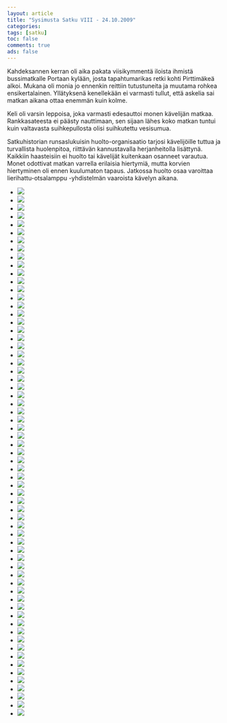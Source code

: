 ```yaml
---
layout: article 
title: "Sysimusta Satku VIII - 24.10.2009" 
categories: 
tags: [satku]
toc: false 
comments: true 
ads: false 
---
```


Kahdeksannen kerran oli aika pakata viisikymmentä iloista ihmistä
bussimatkalle Portaan kylään, josta tapahtumarikas retki kohti
Pirttimäkeä alkoi. Mukana oli monia jo ennenkin reittiin tutustuneita ja
muutama rohkea ensikertalainen. Yllätyksenä kenellekään ei varmasti
tullut, että askelia sai matkan aikana ottaa enemmän kuin kolme.

Keli oli varsin leppoisa, joka varmasti edesauttoi monen kävelijän
matkaa. Rankkasateesta ei päästy nauttimaan, sen sijaan lähes koko
matkan tuntui kuin valtavasta suihkepullosta olisi suihkutettu
vesisumua. 

Satkuhistorian runsaslukuisin huolto-organisaatio tarjosi kävelijöille
tuttua ja turvallista huolenpitoa, riittävän kannustavalla
herjanheitolla lisättynä. Kaikkiin haasteisiin ei huolto tai kävelijät
kuitenkaan osanneet varautua. Monet odottivat matkan varrella erilaisia
hiertymiä, mutta korvien hiertyminen oli ennen kuulumaton tapaus.
Jatkossa huolto osaa varoittaa lierihattu-otsalamppu -yhdistelmän
vaaroista kävelyn aikana.

<div class="th-grid image-gallery" markdown="1">

-   [![](/images/sysimusta-satku-8/Thumbnails/satku_8%20001.jpg)](/images/sysimusta-satku-8/satku_8%20001.jpg)
-   [![](/images/sysimusta-satku-8/Thumbnails/satku_8%20010.jpg)](/images/sysimusta-satku-8/satku_8%20010.jpg)
-   [![](/images/sysimusta-satku-8/Thumbnails/satku_8%20013.jpg)](/images/sysimusta-satku-8/satku_8%20013.jpg)
-   [![](/images/sysimusta-satku-8/Thumbnails/satku_8%20016.jpg)](/images/sysimusta-satku-8/satku_8%20016.jpg)
-   [![](/images/sysimusta-satku-8/Thumbnails/satku_8%20020.jpg)](/images/sysimusta-satku-8/satku_8%20020.jpg)
-   [![](/images/sysimusta-satku-8/Thumbnails/satku_8%20023.jpg)](/images/sysimusta-satku-8/satku_8%20023.jpg)
-   [![](/images/sysimusta-satku-8/Thumbnails/satku_8%20024.jpg)](/images/sysimusta-satku-8/satku_8%20024.jpg)
-   [![](/images/sysimusta-satku-8/Thumbnails/satku_8%20028.jpg)](/images/sysimusta-satku-8/satku_8%20028.jpg)
-   [![](/images/sysimusta-satku-8/Thumbnails/satku_8%20034.jpg)](/images/sysimusta-satku-8/satku_8%20034.jpg)
-   [![](/images/sysimusta-satku-8/Thumbnails/satku_8%20041.jpg)](/images/sysimusta-satku-8/satku_8%20041.jpg)
-   [![](/images/sysimusta-satku-8/Thumbnails/satku_8%20045.jpg)](/images/sysimusta-satku-8/satku_8%20045.jpg)
-   [![](/images/sysimusta-satku-8/Thumbnails/satku_8%20047.jpg)](/images/sysimusta-satku-8/satku_8%20047.jpg)
-   [![](/images/sysimusta-satku-8/Thumbnails/satku_8%20053.jpg)](/images/sysimusta-satku-8/satku_8%20053.jpg)
-   [![](/images/sysimusta-satku-8/Thumbnails/satku_8%20057.jpg)](/images/sysimusta-satku-8/satku_8%20057.jpg)
-   [![](/images/sysimusta-satku-8/Thumbnails/satku_8%20059.jpg)](/images/sysimusta-satku-8/satku_8%20059.jpg)
-   [![](/images/sysimusta-satku-8/Thumbnails/satku_8%20060.jpg)](/images/sysimusta-satku-8/satku_8%20060.jpg)
-   [![](/images/sysimusta-satku-8/Thumbnails/satku_8%20063.jpg)](/images/sysimusta-satku-8/satku_8%20063.jpg)
-   [![](/images/sysimusta-satku-8/Thumbnails/satku_8%20065.jpg)](/images/sysimusta-satku-8/satku_8%20065.jpg)
-   [![](/images/sysimusta-satku-8/Thumbnails/satku_8%20066.jpg)](/images/sysimusta-satku-8/satku_8%20066.jpg)
-   [![](/images/sysimusta-satku-8/Thumbnails/satku_8%20072.jpg)](/images/sysimusta-satku-8/satku_8%20072.jpg)
-   [![](/images/sysimusta-satku-8/Thumbnails/satku_8%20079.jpg)](/images/sysimusta-satku-8/satku_8%20079.jpg)
-   [![](/images/sysimusta-satku-8/Thumbnails/satku_8%20080.jpg)](/images/sysimusta-satku-8/satku_8%20080.jpg)
-   [![](/images/sysimusta-satku-8/Thumbnails/satku_8%20081.jpg)](/images/sysimusta-satku-8/satku_8%20081.jpg)
-   [![](/images/sysimusta-satku-8/Thumbnails/satku_8%20082.jpg)](/images/sysimusta-satku-8/satku_8%20082.jpg)
-   [![](/images/sysimusta-satku-8/Thumbnails/satku_8%20091.jpg)](/images/sysimusta-satku-8/satku_8%20091.jpg)
-   [![](/images/sysimusta-satku-8/Thumbnails/satku_8%20093.jpg)](/images/sysimusta-satku-8/satku_8%20093.jpg)
-   [![](/images/sysimusta-satku-8/Thumbnails/satku_8%20094.jpg)](/images/sysimusta-satku-8/satku_8%20094.jpg)
-   [![](/images/sysimusta-satku-8/Thumbnails/satku_8%20095.jpg)](/images/sysimusta-satku-8/satku_8%20095.jpg)
-   [![](/images/sysimusta-satku-8/Thumbnails/satku_8%20097.jpg)](/images/sysimusta-satku-8/satku_8%20097.jpg)
-   [![](/images/sysimusta-satku-8/Thumbnails/satku_8%20102.jpg)](/images/sysimusta-satku-8/satku_8%20102.jpg)
-   [![](/images/sysimusta-satku-8/Thumbnails/satku_8%20103.jpg)](/images/sysimusta-satku-8/satku_8%20103.jpg)
-   [![](/images/sysimusta-satku-8/Thumbnails/satku_8%20105.jpg)](/images/sysimusta-satku-8/satku_8%20105.jpg)
-   [![](/images/sysimusta-satku-8/Thumbnails/satku_8%20106.jpg)](/images/sysimusta-satku-8/satku_8%20106.jpg)
-   [![](/images/sysimusta-satku-8/Thumbnails/satku_8%20110.jpg)](/images/sysimusta-satku-8/satku_8%20110.jpg)
-   [![](/images/sysimusta-satku-8/Thumbnails/satku_8%20111.jpg)](/images/sysimusta-satku-8/satku_8%20111.jpg)
-   [![](/images/sysimusta-satku-8/Thumbnails/satku_8%20117.jpg)](/images/sysimusta-satku-8/satku_8%20117.jpg)
-   [![](/images/sysimusta-satku-8/Thumbnails/satku_8%20119.jpg)](/images/sysimusta-satku-8/satku_8%20119.jpg)
-   [![](/images/sysimusta-satku-8/Thumbnails/satku_8%20120.jpg)](/images/sysimusta-satku-8/satku_8%20120.jpg)
-   [![](/images/sysimusta-satku-8/Thumbnails/satku_8%20121.jpg)](/images/sysimusta-satku-8/satku_8%20121.jpg)
-   [![](/images/sysimusta-satku-8/Thumbnails/satku_8%20122.jpg)](/images/sysimusta-satku-8/satku_8%20122.jpg)
-   [![](/images/sysimusta-satku-8/Thumbnails/satku_8%20123.jpg)](/images/sysimusta-satku-8/satku_8%20123.jpg)
-   [![](/images/sysimusta-satku-8/Thumbnails/satku_8%20125.jpg)](/images/sysimusta-satku-8/satku_8%20125.jpg)
-   [![](/images/sysimusta-satku-8/Thumbnails/satku_8%20126.jpg)](/images/sysimusta-satku-8/satku_8%20126.jpg)
-   [![](/images/sysimusta-satku-8/Thumbnails/satku_8%20129.jpg)](/images/sysimusta-satku-8/satku_8%20129.jpg)
-   [![](/images/sysimusta-satku-8/Thumbnails/satku_8%20131.jpg)](/images/sysimusta-satku-8/satku_8%20131.jpg)
-   [![](/images/sysimusta-satku-8/Thumbnails/satku_8%20134.jpg)](/images/sysimusta-satku-8/satku_8%20134.jpg)
-   [![](/images/sysimusta-satku-8/Thumbnails/satku_8%20137.jpg)](/images/sysimusta-satku-8/satku_8%20137.jpg)
-   [![](/images/sysimusta-satku-8/Thumbnails/satku_8%20138.jpg)](/images/sysimusta-satku-8/satku_8%20138.jpg)
-   [![](/images/sysimusta-satku-8/Thumbnails/satku_8%20139.jpg)](/images/sysimusta-satku-8/satku_8%20139.jpg)
-   [![](/images/sysimusta-satku-8/Thumbnails/satku_8%20141.jpg)](/images/sysimusta-satku-8/satku_8%20141.jpg)
-   [![](/images/sysimusta-satku-8/Thumbnails/satku_8%20151.jpg)](/images/sysimusta-satku-8/satku_8%20151.jpg)
-   [![](/images/sysimusta-satku-8/Thumbnails/satku_8%20159.jpg)](/images/sysimusta-satku-8/satku_8%20159.jpg)
-   [![](/images/sysimusta-satku-8/Thumbnails/satku_8%20162.jpg)](/images/sysimusta-satku-8/satku_8%20162.jpg)
-   [![](/images/sysimusta-satku-8/Thumbnails/satku_8%20171.jpg)](/images/sysimusta-satku-8/satku_8%20171.jpg)
-   [![](/images/sysimusta-satku-8/Thumbnails/satku_8%20184.jpg)](/images/sysimusta-satku-8/satku_8%20184.jpg)
-   [![](/images/sysimusta-satku-8/Thumbnails/satku_8%20193.jpg)](/images/sysimusta-satku-8/satku_8%20193.jpg)
-   [![](/images/sysimusta-satku-8/Thumbnails/satku_8%20213.jpg)](/images/sysimusta-satku-8/satku_8%20213.jpg)
-   [![](/images/sysimusta-satku-8/Thumbnails/satku_8%20222.jpg)](/images/sysimusta-satku-8/satku_8%20222.jpg)
-   [![](/images/sysimusta-satku-8/Thumbnails/satku_8%20232.jpg)](/images/sysimusta-satku-8/satku_8%20232.jpg)
-   [![](/images/sysimusta-satku-8/Thumbnails/satku_8%20253.jpg)](/images/sysimusta-satku-8/satku_8%20253.jpg)
-   [![](/images/sysimusta-satku-8/Thumbnails/satku_8%20278.jpg)](/images/sysimusta-satku-8/satku_8%20278.jpg)
-   [![](/images/sysimusta-satku-8/Thumbnails/satku_8%20313.jpg)](/images/sysimusta-satku-8/satku_8%20313.jpg)
-   [![](/images/sysimusta-satku-8/Thumbnails/satku_8%20329.jpg)](/images/sysimusta-satku-8/satku_8%20329.jpg)
-   [![](/images/sysimusta-satku-8/Thumbnails/satku_8%20340.jpg)](/images/sysimusta-satku-8/satku_8%20340.jpg)
-   [![](/images/sysimusta-satku-8/Thumbnails/satku_8%20371.jpg)](/images/sysimusta-satku-8/satku_8%20371.jpg)

</div>
